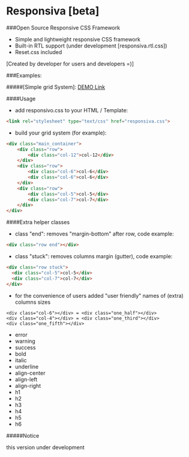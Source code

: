 # Responsiva [beta]
###Open Source Responsive CSS Framework

- Simple and lightweight responsive CSS framework
- Built-in RTL support (under development [responsiva.rtl.css])
- Reset.css included

[Created by developer for users and developers =)]

###Examples:

#####[Simple grid System]: <a href="http://vol4ikman.github.io/responsiva/responsiva-simple" target="_blank">DEMO Link</a>

####Usage

- add responsivo.css to your HTML / Template: 
```html
<link rel="stylesheet" type="text/css" href="responsiva.css">
```
- build your grid system (for example):
``` html
<div class="main_container">
	<div class="row">		
		<div class="col-12">col-12</div>
	</div>
	<div class="row">		
		<div class="col-6">col-6</div>
		<div class="col-6">col-6</div>
	</div>
	<div class="row">		
		<div class="col-5">col-5</div>
		<div class="col-7">col-7</div>
	</div>				
</div>
```

####Extra helper classes

- class "end": removes "margin-bottom" after row, code example:
```html
<div class="row end"></div>
```
- class "stuck": removes columns margin (gutter), code example:
```html
<div class="row stuck">
  <div class="col-5">col-5</div>
  <div class="col-7">col-7</div>
</div>
```
- for the convenience of users added "user friendly" names of (extra) columns sizes
 ```
 <div class="col-6"></div> = <div class="one_half"></div>
 <div class="col-4"></div> = <div class="one_third"></div>
 <div class="one_fifth"></div> 
 ```
- error
- warning
- success
- bold
- italic
- underline
- align-center
- align-left
- align-right
- h1
- h2
- h3
- h4
- h5
- h6


#####Notice

this version under development
